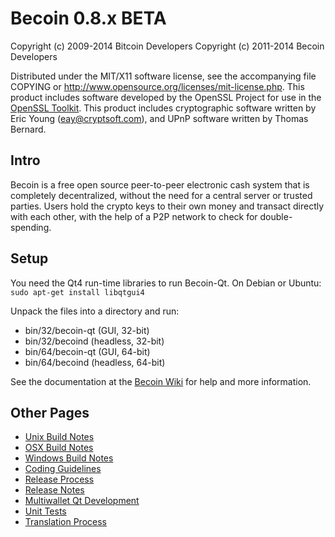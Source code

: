 Becoin 0.8.x BETA
====================

Copyright (c) 2009-2014 Bitcoin Developers
Copyright (c) 2011-2014 Becoin Developers

Distributed under the MIT/X11 software license, see the accompanying
file COPYING or http://www.opensource.org/licenses/mit-license.php.
This product includes software developed by the OpenSSL Project for use in the [OpenSSL Toolkit](http://www.openssl.org/). This product includes
cryptographic software written by Eric Young ([eay@cryptsoft.com](mailto:eay@cryptsoft.com)), and UPnP software written by Thomas Bernard.


Intro
---------------------
Becoin is a free open source peer-to-peer electronic cash system that is
completely decentralized, without the need for a central server or trusted
parties.  Users hold the crypto keys to their own money and transact directly
with each other, with the help of a P2P network to check for double-spending.


Setup
---------------------
You need the Qt4 run-time libraries to run Becoin-Qt. On Debian or Ubuntu:
	`sudo apt-get install libqtgui4`

Unpack the files into a directory and run:

- bin/32/becoin-qt (GUI, 32-bit)
- bin/32/becoind (headless, 32-bit)
- bin/64/becoin-qt (GUI, 64-bit)
- bin/64/becoind (headless, 64-bit)

See the documentation at the [Becoin Wiki](http://becoin.info)
for help and more information.


Other Pages
---------------------
- [Unix Build Notes](build-unix.md)
- [OSX Build Notes](build-osx.md)
- [Windows Build Notes](build-msw.md)
- [Coding Guidelines](coding.md)
- [Release Process](release-process.md)
- [Release Notes](release-notes.md)
- [Multiwallet Qt Development](multiwallet-qt.md)
- [Unit Tests](unit-tests.md)
- [Translation Process](translation_process.md)
